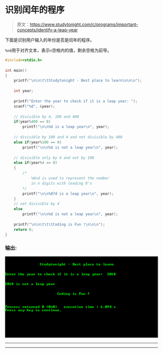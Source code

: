 # 识别闰年的程序

> 原文：<https://www.studytonight.com/c/programs/important-concepts/identify-a-leap-year>

下面是识别用户输入的年份是否是闰年的程序。

`%nd`用于对齐文本，表示`n`空格内的值，剩余空格为前导。

```cpp
#include<stdio.h>

int main()
{
    printf("\n\n\t\tStudytonight - Best place to learn\n\n\n");

    int year;

    printf("Enter the year to check if it is a leap year: ");
    scanf("%d", &year);

    // divisible by 4, 100 and 400
    if(year%400 == 0)
        printf("\n\n%d is a leap year\n", year);

    // divisible by 100 and 4 and not divisible by 400
    else if(year%100 == 0)
        printf("\n\n%d is not a leap year\n", year);

    // divisible only by 4 and not by 100
    else if(year%4 == 0)
    {   
        /*
            %0nd is used to represent the number 
            in n digits with leading 0's
        */
        printf("\n\n%07d is a leap year\n", year); 
    }
    // not divisible by 4
    else
        printf("\n\n%d is not a leap year\n", year);

    printf("\n\n\t\t\tCoding is Fun !\n\n\n");
    return 0;
}
```

### 输出:

![Identify Leap Year Program](img/7fe4f60e48449271e67b05cb2da66f69.png)

* * *

* * *